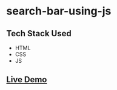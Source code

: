 # search-bar-using-js

## Tech Stack Used
- HTML
- CSS
- JS

## [Live Demo](https://amdhanwate.github.io/search-bar-using-js)

